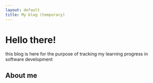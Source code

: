 ```yaml
---
layout: default
title: My blog (temporary)
---
```


# Hello there!
this blog is here for the purpose of tracking my learning progress in software development

## About me
